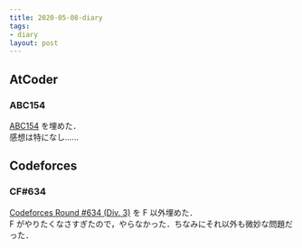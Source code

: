 ```yaml
---
title: 2020-05-08-diary
tags:
- diary
layout: post
---
```


## AtCoder
### ABC154
<a href="https://atcoder.jp/contests/abc154">ABC154</a> を埋めた．<br>
感想は特になし......

## Codeforces
### CF#634
<a href="https://codeforces.com/contest/1335">Codeforces Round #634 (Div. 3)</a> を F 以外埋めた．<br>
F がやりたくなさすぎたので，やらなかった．ちなみにそれ以外も微妙な問題だった．